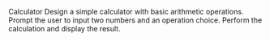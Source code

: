  Calculator Design a simple calculator with basic arithmetic operations. Prompt the user to input two numbers and an operation choice. Perform the calculation and display the result.
